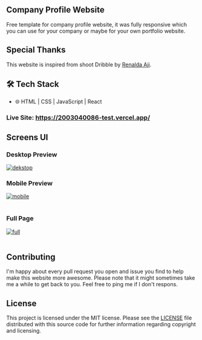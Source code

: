 ## Company Profile Website
Free template for company profile website, it was fully responsive which you can use for your company or maybe for your own portfolio website.

## Special Thanks
This website is inspired from shoot Dribble by [Renalda Aji](https://dribbble.com/shots/20027336-Vonzy-Beauty-Website-Landing-Page).

## 🛠    Tech Stack<br>
- 🌐   HTML | CSS | JavaScript | React<br>

### Live Site: https://2003040086-test.vercel.app/

## Screens UI
### Desktop Preview
<a href="https://postimg.cc/3kFMJYgW" target="_blank"><img src="https://i.postimg.cc/cLVdhJC7/dekstop.png" alt="dekstop"/></a><br/>
### Mobile Preview
<a href="https://postimages.org/" target="_blank"><img src="https://i.postimg.cc/X71jZL0z/mobile.png" alt="mobile"/></a><br/><br/>
### Full Page
<a href="https://postimg.cc/SXSBn3rd" target="_blank"><img src="https://i.postimg.cc/VNnmVc0x/full.png" alt="full"/></a><br/><br/>

## Contributing
I'm happy about every pull request you open and issue you find to help make this website more awesome. Please note that it might sometimes take me a while to get back to you. Feel free to ping me if I don't respons.

## License
This project is licensed under the MIT license. Please see the [LICENSE](https://choosealicense.com/licenses/mit/) file distributed with this source code for further information regarding copyright and licensing.
